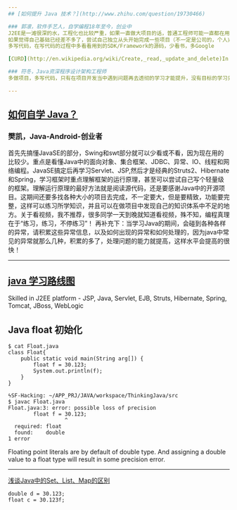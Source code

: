 ```yaml
---
## [如何提升 Java 技术？](http://www.zhihu.com/question/19730466)

### 郭凛，软件手艺人，自学编程18年至今，创业中
J2EE是一滩很深的水，工程化也比较严重，如果一直做大项目的话，普通工程师可能一直都在用别人架构好的东西，很难接触到核心开发，也很难感受到J2EE的魅力所在
如果觉得自己基础已经差不多了，尝试自己独立从头开始完成一些项目（不一定是公司的，个人兴趣也可以，反正给自己定一个目标），会发现编程其实远不仅仅只是CRUD，Getter/Setter
多写代码，在写代码的过程中多看看用到的SDK/Framework的源码，少看书，多Google

[CURD](http://en.wikipedia.org/wiki/Create,_read,_update_and_delete)In computer programming, create, read, update and delete (CRUD) are the four basic functions of persistent storage.

### 符冬，Java资深程序设计架构工程师
多做项目，多写代码，只有在项目开发当中遇到问题再去透彻的学习才能提升，没有目标的学习只会浪费时间和透支精力，熟能生巧，代码写的多了，技术自然就提升了

---
```

## [如何自学 Java？](http://www.zhihu.com/question/19945685/answer/13594055)

### 樊凯，Java-Android-创业者
首先先搞懂JavaSE的部分，Swing和swt部分就可以少看或不看，因为现在用的比较少。重点是看懂Java中的面向对象、集合框架、JDBC、异常、IO、线程和网络编程。JavaSE搞定后再学习Servlet、JSP,然后才是经典的Struts2、Hibernate和Spring，学习框架时重点理解框架的运行原理，甚至可以尝试自己写个轻量级的框架。理解运行原理的最好方法就是阅读源代码，还是要感谢Java中的开源项目。这期间还要多找各种大小的项目去完成，不一定要大，但是要精致，功能要完整，这样可以练习所学知识，并且可以在做项目中发现自己的知识体系中不足的地方。关于看视频，我不推荐，很多同学一天到晚就知道看视频，殊不知，编程真理在于“练习，练习，不停练习”！
再补充下：当学习Java的期间，会碰到各种各样的异常，请积累这些异常信息，以及如何出现的异常和如何处理的，因为java中常见的异常就那么几种，积累的多了，处理问题的能力就提高，这样水平会提高的很快！

---
## [java 学习路线图](http://edu.csdn.net/main/studyline/heimaline.html?flz)

Skilled in J2EE platform - JSP, Java, Servlet, EJB, Struts, Hibernate, Spring, Tomcat, JBoss, WebLogic 

## Java float 初始化
    
    $ cat Float.java 
    class Float{
    	public static void main(String arg[]) {
    		float f = 30.123;
    		System.out.println(f);
    	}
    }
    
    ϟSF-Hacking: ~/APP_PRJ/JAVA/workspace/ThinkingJava/src
    $ javac Float.java 
    Float.java:3: error: possible loss of precision
    		float f = 30.123;
    		          ^
      required: float
      found:    double
    1 error

Floating point literals are by default of double type. And assigning a double value to a float type will result in some precision error.

---

[浅谈Java中的Set、List、Map的区别](http://developer.51cto.com/art/201309/410205_all.htm)

    double d = 30.123;
    float c = 30.123f;